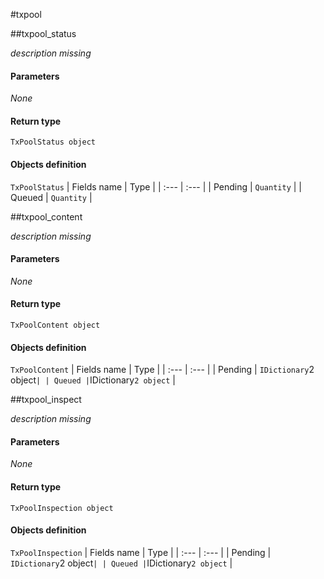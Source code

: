 #txpool

##txpool\_status

_description missing_ 

#### **Parameters**

_None_

#### Return type
`TxPoolStatus object`

#### Objects definition

`TxPoolStatus`
| Fields name | Type |
| :--- | :--- |
| Pending | `Quantity` |
| Queued | `Quantity` |

##txpool\_content

_description missing_ 

#### **Parameters**

_None_

#### Return type
`TxPoolContent object`

#### Objects definition

`TxPoolContent`
| Fields name | Type |
| :--- | :--- |
| Pending | `IDictionary`2 object` |
| Queued | `IDictionary`2 object` |

##txpool\_inspect

_description missing_ 

#### **Parameters**

_None_

#### Return type
`TxPoolInspection object`

#### Objects definition

`TxPoolInspection`
| Fields name | Type |
| :--- | :--- |
| Pending | `IDictionary`2 object` |
| Queued | `IDictionary`2 object` |

